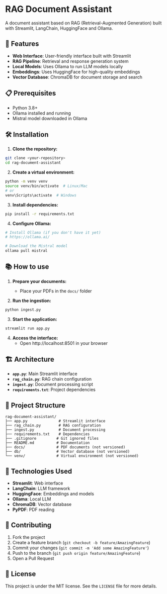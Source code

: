 # RAG Document Assistant

A document assistant based on RAG (Retrieval-Augmented Generation) built with Streamlit, LangChain, HuggingFace and Ollama.

## 🚀 Features

- **Web Interface**: User-friendly interface built with Streamlit
- **RAG Pipeline**: Retrieval and response generation system
- **Local Models**: Uses Ollama to run LLM models locally
- **Embeddings**: Uses HuggingFace for high-quality embeddings
- **Vector Database**: ChromaDB for document storage and search

## 📋 Prerequisites

- Python 3.8+
- Ollama installed and running
- Mistral model downloaded in Ollama

## 🛠️ Installation

1. **Clone the repository:**
```bash
git clone <your-repository>
cd rag-document-assistant
```

2. **Create a virtual environment:**
```bash
python -m venv venv
source venv/bin/activate  # Linux/Mac
# or
venv\Scripts\activate  # Windows
```

3. **Install dependencies:**
```bash
pip install -r requirements.txt
```

4. **Configure Ollama:**
```bash
# Install Ollama (if you don't have it yet)
# https://ollama.ai/

# Download the Mistral model
ollama pull mistral
```

## 📚 How to use

1. **Prepare your documents:**
   - Place your PDFs in the `docs/` folder

2. **Run the ingestion:**
```bash
python ingest.py
```

3. **Start the application:**
```bash
streamlit run app.py
```

4. **Access the interface:**
   - Open http://localhost:8501 in your browser

## 🏗️ Architecture

- **`app.py`**: Main Streamlit interface
- **`rag_chain.py`**: RAG chain configuration
- **`ingest.py`**: Document processing script
- **`requirements.txt`**: Project dependencies

## 📁 Project Structure

```
rag-document-assistant/
├── app.py              # Streamlit interface
├── rag_chain.py        # RAG configuration
├── ingest.py           # Document processing
├── requirements.txt    # Dependencies
├── .gitignore         # Git ignored files
├── README.md          # Documentation
├── docs/              # PDF documents (not versioned)
├── db/                # Vector database (not versioned)
└── venv/              # Virtual environment (not versioned)
```

## 🔧 Technologies Used

- **Streamlit**: Web interface
- **LangChain**: LLM framework
- **HuggingFace**: Embeddings and models
- **Ollama**: Local LLM
- **ChromaDB**: Vector database
- **PyPDF**: PDF reading

## 🤝 Contributing

1. Fork the project
2. Create a feature branch (`git checkout -b feature/AmazingFeature`)
3. Commit your changes (`git commit -m 'Add some AmazingFeature'`)
4. Push to the branch (`git push origin feature/AmazingFeature`)
5. Open a Pull Request

## 📄 License

This project is under the MIT license. See the `LICENSE` file for more details.
